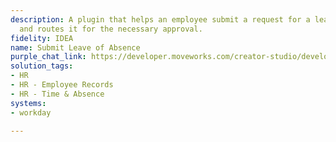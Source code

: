 ```yaml
---
description: A plugin that helps an employee submit a request for a leave of absence
  and routes it for the necessary approval.
fidelity: IDEA
name: Submit Leave of Absence
purple_chat_link: https://developer.moveworks.com/creator-studio/developer-tools/purple-chat-builder/?workspace=%7B%22title%22%3A%22My+Workspace%22%2C%22botSettings%22%3A%7B%7D%2C%22mocks%22%3A%5B%7B%22id%22%3A6991%2C%22title%22%3A%22Mock+1%22%2C%22transcript%22%3A%7B%22settings%22%3A%7B%22colorStyle%22%3A%22LIGHT%22%2C%22startTime%22%3A%2211%3A43+AM%22%2C%22defaultPerson%22%3A%22GWEN%22%2C%22editable%22%3Atrue%7D%2C%22messages%22%3A%5B%7B%22from%22%3A%22USER%22%2C%22text%22%3A%22%3Cp%3EI+need+to+take+a+leave+of+absence%2C+can+you+help+me+submit+it.+I+wasn%27t+sure+of+the+steps%3C%2Fp%3E%22%7D%2C%7B%22from%22%3A%22ANNOTATION%22%2C%22text%22%3A%22%3Cp%3E%E2%9C%85+Working+on+%3Cb%3ESubmit+Leave+of+Absence+%3C%2Fb%3E%3Cbr%3E%E2%8F%B3+Calling+Plugin+%3Cb%3ESubmit+Leave+of+Absence+Request%3C%2Fb%3E%3C%2Fp%3E%22%7D%2C%7B%22from%22%3A%22BOT%22%2C%22text%22%3A%22Sure%2C+I+can+assist+with+that.+Could+you+provide+me+with+the+specific+start+and+end+dates+for+your+leave%3F%22%7D%2C%7B%22from%22%3A%22USER%22%2C%22text%22%3A%22The+start+date+would+be+May+15th+and+end+date+June+15th.%22%7D%2C%7B%22from%22%3A%22BOT%22%2C%22text%22%3A%22Your+leave+of+absence+request+from+May+15th+to+June+15th+has+been+submitted+for+approval.+Your+manager+will+review+the+request.+Is+there+anything+else+I+can+help+with+during+this+process%3F%22%7D%5D%7D%7D%5D%7D
solution_tags:
- HR
- HR - Employee Records
- HR - Time & Absence
systems:
- workday

---
```

